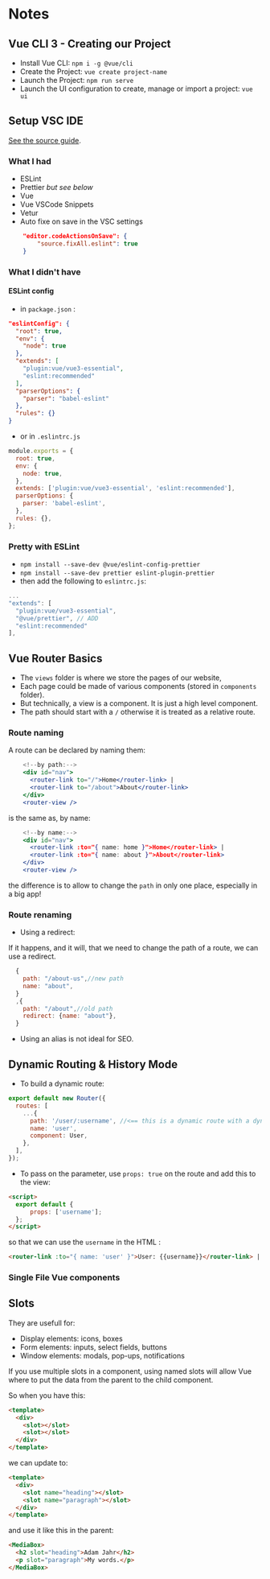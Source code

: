 # Notes

## Vue CLI 3 - Creating our Project

- Install Vue CLI: `npm i -g @vue/cli`
- Create the Project: `vue create project-name`
- Launch the Project: `npm run serve`
- Launch the UI configuration to create, manage or import a project: `vue ui`

## Setup VSC IDE

[See the source guide](https://www.vuemastery.com/blog/vs-code-for-vuejs-developers/).

### What I had

- ESLint
- Prettier _but see below_
- Vue
- Vue VSCode Snippets
- Vetur
- Auto fixe on save in the VSC settings

```json
    "editor.codeActionsOnSave": {
        "source.fixAll.eslint": true
    }
```

### What I didn't have

#### ESLint config

- in `package.json` :

```json
"eslintConfig": {
  "root": true,
  "env": {
    "node": true
  },
  "extends": [
    "plugin:vue/vue3-essential",
    "eslint:recommended"
  ],
  "parserOptions": {
    "parser": "babel-eslint"
  },
  "rules": {}
}
```

- or in `.eslintrc.js`

```js
module.exports = {
  root: true,
  env: {
    node: true,
  },
  extends: ['plugin:vue/vue3-essential', 'eslint:recommended'],
  parserOptions: {
    parser: 'babel-eslint',
  },
  rules: {},
};
```

### Pretty with ESLint

- `npm install --save-dev @vue/eslint-config-prettier`
- `npm install --save-dev prettier eslint-plugin-prettier`
- then add the following to `eslintrc.js`:

```js
...
"extends": [
  "plugin:vue/vue3-essential",
  "@vue/prettier", // ADD
  "eslint:recommended"
],
```

## Vue Router Basics

- The `views` folder is where we store the pages of our website,
- Each page could be made of various components (stored in `components` folder).
- But technically, a view is a component. It is just a high level component.
- The path should start with a `/` otherwise it is treated as a relative route.

### Route naming

A route can be declared by naming them:

```jsx
    <!--by path:-->
    <div id="nav">
      <router-link to="/">Home</router-link> |
      <router-link to="/about">About</router-link>
    </div>
    <router-view />
```

is the same as, by name:

```jsx
    <!--by name:-->
    <div id="nav">
      <router-link :to="{ name: home }">Home</router-link> |
      <router-link :to="{ name: about }">About</router-link>
    </div>
    <router-view />
```

the difference is to allow to change the `path` in only one place, especially in a big app!

### Route renaming

- Using a redirect:

If it happens, and it will, that we need to change the path of a route, we can use a redirect.

```js
  {
    path: "/about-us",//new path
    name: "about",
  }
  ,{
    path: "/about",//old path
    redirect: {name: "about"},
  }
```

- Using an alias is not ideal for SEO.

## Dynamic Routing & History Mode

- To build a dynamic route:

```js
export default new Router({
  routes: [
    ...{
      path: '/user/:username', //<== this is a dynamic route with a dynamic segment
      name: 'user',
      component: User,
    },
  ],
});
```

- To pass on the parameter, use `props: true` on the route and add this to the view:

```html
<script>
  export default {
      props: ['username'];
  };
</script>
```

so that we can use the `username` in the HTML :

```html
<router-link :to="{ name: 'user' }">User: {{username}}</router-link> |
```

### Single File Vue components

## Slots

They are usefull for:

- Display elements: icons, boxes
- Form elements: inputs, select fields, buttons
- Window elements: modals, pop-ups, notifications

If you use multiple slots in a component, using named slots will allow Vue where to put the data from the parent to the child component.

So when you have this:

```html
<template>
  <div>
    <slot></slot>
    <slot></slot>
  </div>
</template>
```

we can update to:

```html
<template>
  <div>
    <slot name="heading"></slot>
    <slot name="paragraph"></slot>
  </div>
</template>
```

and use it like this in the parent:

```html
<MediaBox>
  <h2 slot="heading">Adam Jahr</h2>
  <p slot="paragraph">My words.</p>
</MediaBox>
```
